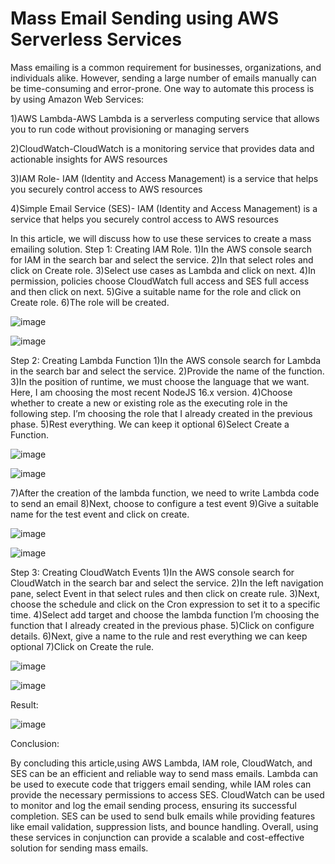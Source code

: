 # Mass Email Sending using AWS Serverless Services
Mass emailing is a common requirement for businesses, organizations, and individuals alike. However, sending a large number of emails manually can be time-consuming and error-prone. One way to automate this process is by using Amazon Web Services:

1)AWS Lambda-AWS Lambda is a serverless computing service that allows you to run code without provisioning or managing servers

2)CloudWatch-CloudWatch is a monitoring service that provides data and actionable insights for AWS resources

3)IAM Role- IAM (Identity and Access Management) is a service that helps you securely control access to AWS resources

4)Simple Email Service (SES)- IAM (Identity and Access Management) is a service that helps you securely control access to AWS resources

In this article, we will discuss how to use these services to create a mass emailing solution.
Step 1: Creating IAM Role.
1)In the AWS console search for IAM in the search bar and select the service.
2)In that select roles and click on Create role.
3)Select use cases as Lambda and click on next.
4)In permission, policies choose CloudWatch full access and SES full access and then click on next.
5)Give a suitable name for the role and click on Create role.
6)The role will be created.

![image](https://user-images.githubusercontent.com/93040835/232531566-1a556a33-271a-4b6f-9b89-2bf8cda9e2d8.png)

![image](https://user-images.githubusercontent.com/93040835/232532110-295ff402-e260-4c08-b51f-43564307ffb0.png)

Step 2: Creating Lambda Function
1)In the AWS console search for Lambda in the search bar and select the service.
2)Provide the name of the function.
3)In the position of runtime, we must choose the language that we want. Here, I am choosing the most recent NodeJS 16.x version.
4)Choose whether to create a new or existing role as the executing role in the following step. I’m choosing the role that I already created in the previous phase.
5)Rest everything. We can keep it optional
6)Select Create a Function.

![image](https://user-images.githubusercontent.com/93040835/232532597-b9b0bcac-2dc8-43dd-a8d2-2a5955232619.png)

![image](https://user-images.githubusercontent.com/93040835/232532625-447a136e-8e83-451f-a1bf-77953473808b.png)

7)After the creation of the lambda function, we need to write Lambda code to send an email
8)Next, choose to configure a test event
9)Give a suitable name for the test event and click on create.

![image](https://user-images.githubusercontent.com/93040835/232532827-cfd37eb4-245d-4a00-9271-20ea15f4815b.png)

![image](https://user-images.githubusercontent.com/93040835/232532857-d72010e9-9320-4c09-833c-a8eec574db37.png)

Step 3: Creating CloudWatch Events
1)In the AWS console search for CloudWatch in the search bar and select the service.
2)In the left navigation pane, select Event in that select rules and then click on create rule.
3)Next, choose the schedule and click on the Cron expression to set it to a specific time.
4)Select add target and choose the lambda function I’m choosing the function that I already created in the previous phase.
5)Click on configure details.
6)Next, give a name to the rule and rest everything we can keep optional
7)Click on Create the rule.

![image](https://user-images.githubusercontent.com/93040835/232533045-981b7adb-0a49-4ad3-8939-c782adbc09a8.png)

![image](https://user-images.githubusercontent.com/93040835/232533084-ba8a4aad-7764-4798-ab1a-171555de2f16.png)

Result:

![image](https://user-images.githubusercontent.com/93040835/232533134-2032e777-9821-414d-94d6-6bbe519aed68.png)


Conclusion:

By concluding this article,using AWS Lambda, IAM role, CloudWatch, and SES can be an efficient and reliable way to send mass emails. Lambda can be used to execute code that triggers email sending, while IAM roles can provide the necessary permissions to access SES. CloudWatch can be used to monitor and log the email sending process, ensuring its successful completion. SES can be used to send bulk emails while providing features like email validation, suppression lists, and bounce handling. Overall, using these services in conjunction can provide a scalable and cost-effective solution for sending mass emails.



